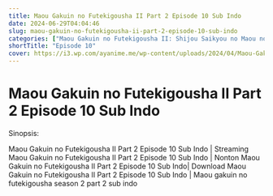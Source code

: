 ```yaml
---
title: Maou Gakuin no Futekigousha II Part 2 Episode 10 Sub Indo
date: 2024-06-29T04:04:46
slug: maou-gakuin-no-futekigousha-ii-part-2-episode-10-sub-indo
categories: ["Maou Gakuin no Futekigousha II: Shijou Saikyou no Maou no Shiso, Tensei shite Shison-tachi no Gakkou e Kayou Part 2"]
shortTitle: "Episode 10"
cover: https://i3.wp.com/ayanime.me/wp-content/uploads/2024/04/Maou-Gakuin-no-Futekigousha-II-Part-2-768x1065-1.jpg
---
```


# Maou Gakuin no Futekigousha II Part 2 Episode 10 Sub Indo

<iframe-loader iframe-src1="https://play.ayanime.me/include/fluidplayer/fluidplayer.php?VideoSrc1=https%3A%2F%2Fdrive.google.com%2Ffile%2Fd%2F1suxb3MH2kBNcByjSq1Sg3ffKRM1A9wE8%2Fpreview&VideoType1=video%2Fmp4&VideoQuality1=480p&VideoSrc2=https%3A%2F%2Fdrive.google.com%2Ffile%2Fd%2F1iBs7TSkBHyOZnFU7O-nvmTeWaaBqY8xM%2Fpreview&VideoType2=video%2Fmp4&VideoQuality2=720p&VideoSrc3=https%3A%2F%2Fdrive.google.com%2Ffile%2Fd%2F1b5ud_clCuGYUiF0JKriKsCGpk3aqf-r7%2Fpreview&VideoType3=video%2Fmp4&VideoQuality3=1080p&VideoSrc4=&VideoType4=&VideoQuality4=&VideoPoster=&VideoTrack1=&kind1=&srclang1=&label1=&default1=&VideoTrack2=&kind2=&srclang2=&label2=&default2=&player=fluid+player&server=Drive+API&api=&width=100%25&height=100%25" iframe-src2="https://drive.google.com/file/d/1b5ud_clCuGYUiF0JKriKsCGpk3aqf-r7/preview"></iframe-loader>

Sinopsis:
<p>Maou Gakuin no Futekigousha II Part 2 Episode 10 Sub Indo | Streaming Maou Gakuin no Futekigousha II Part 2 Episode 10 Sub Indo | Nonton Maou Gakuin no Futekigousha II Part 2 Episode 10 Sub Indo| Download Maou Gakuin no Futekigousha II Part 2 Episode 10 Sub Indo | Maou gakuin no futekigousha season 2 part 2 sub indo</p>

